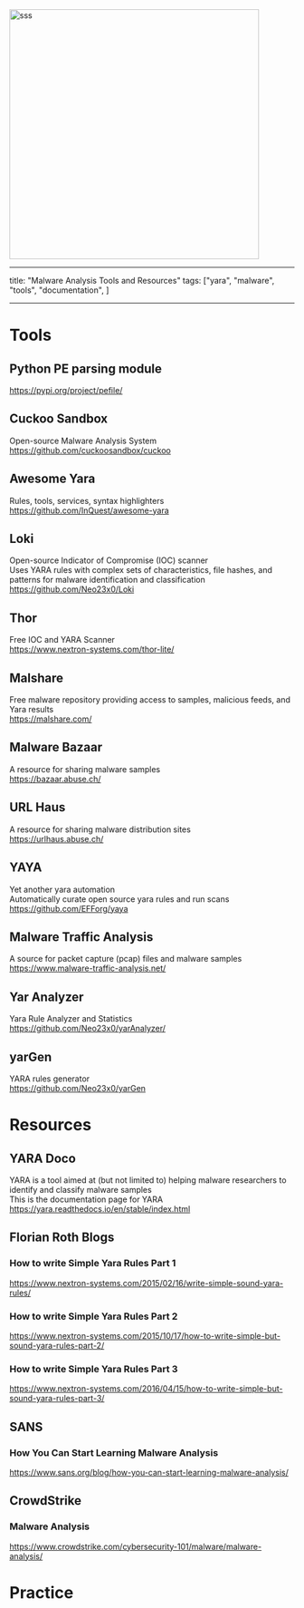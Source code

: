 <img width="441" alt="sss" src="placeholder" />

---

title: "Malware Analysis Tools and Resources"
tags: ["yara", "malware", "tools", "documentation", ]

---

# Tools

## Python PE parsing module

https://pypi.org/project/pefile/

## Cuckoo Sandbox

Open-source Malware Analysis System \
https://github.com/cuckoosandbox/cuckoo

## Awesome Yara

Rules, tools, services, syntax highlighters \
https://github.com/InQuest/awesome-yara

## Loki

Open-source Indicator of Compromise (IOC) scanner \
Uses YARA rules with complex sets of characteristics, file hashes, and patterns for malware identification and classification \
https://github.com/Neo23x0/Loki

## Thor

Free IOC and YARA Scanner \
https://www.nextron-systems.com/thor-lite/

## Malshare

Free malware repository providing access to samples, malicious feeds, and Yara results \
https://malshare.com/

## Malware Bazaar

A resource for sharing malware samples \
https://bazaar.abuse.ch/

## URL Haus

A resource for sharing malware distribution sites \
https://urlhaus.abuse.ch/

## YAYA

Yet another yara automation \
Automatically curate open source yara rules and run scans \
https://github.com/EFForg/yaya

## Malware Traffic Analysis

A source for packet capture (pcap) files and malware samples \
https://www.malware-traffic-analysis.net/

## Yar Analyzer

Yara Rule Analyzer and Statistics \
https://github.com/Neo23x0/yarAnalyzer/

## yarGen

YARA rules generator \
https://github.com/Neo23x0/yarGen

# Resources

## YARA Doco

YARA is a tool aimed at (but not limited to) helping malware researchers to identify and classify malware samples \
This is the documentation page for YARA \
https://yara.readthedocs.io/en/stable/index.html

## Florian Roth Blogs

### How to write Simple Yara Rules Part 1

https://www.nextron-systems.com/2015/02/16/write-simple-sound-yara-rules/

### How to write Simple Yara Rules Part 2

https://www.nextron-systems.com/2015/10/17/how-to-write-simple-but-sound-yara-rules-part-2/

### How to write Simple Yara Rules Part 3

https://www.nextron-systems.com/2016/04/15/how-to-write-simple-but-sound-yara-rules-part-3/

## SANS

### How You Can Start Learning Malware Analysis

https://www.sans.org/blog/how-you-can-start-learning-malware-analysis/

## CrowdStrike

### Malware Analysis

https://www.crowdstrike.com/cybersecurity-101/malware/malware-analysis/

# Practice
